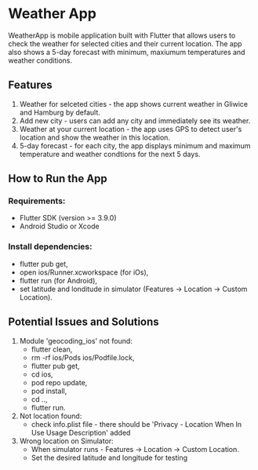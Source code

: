 # Weather App

WeatherApp is mobile application built with Flutter that allows users to check the weather for selected cities and their current location. The app also shows a 5-day forecast with minimum, maxiumum temperatures and weather conditions.

## Features

1. Weather for selceted cities - the app shows current weather in Gliwice and Hamburg by default.
2. Add new city - users can add any city and immediately see its weather.
3. Weather at your current location - the app uses GPS to detect user's location and show the weather in this location.
4. 5-day forecast - for each city, the app displays minimum and maximum temperature and weather condtions for the next 5 days.

## How to Run the App

### Requirements:

- Flutter SDK (version >= 3.9.0)
- Android Studio or Xcode

### Install dependencies:
- flutter pub get, 
- open ios/Runner.xcworkspace (for iOs),
- flutter run (for Android),
- set latitude and londitude in simulator (Features -> Location -> Custom Location).
## Potential Issues and Solutions

1. Module 'geocoding_ios' not found:
   - flutter clean,
   - rm -rf ios/Pods ios/Podfile.lock,
   - flutter pub get,
   - cd ios,
   - pod repo update,
   - pod install,
   - cd ..,
   - flutter run.
2. Not location found:
   - check info.plist file - there should be 'Privacy - Location When In Use Usage Description' added 
3. Wrong location on Simulator:
   - When simulator runs - Features -> Location -> Custom Location.
   - Set the desired latitude and longitude for testing 

   
